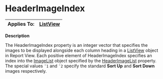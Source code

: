 




<h1 class="heading"><span class="name">HeaderImageIndex</span></h1>

| Applies To: | [ListView](../a-z/listview.md) |
| --- | ---  |


**Description**


The HeaderImageIndex property is an integer vector that specifies the images to be displayed alongside each column heading in a [ListView](../a-z/listview.md) object in Report View. Each positive element of HeaderImageIndex specifies an index into the [ImageList](../a-z/imagelist.md) object specified by the [HeaderImageList](../a-z/headerimagelist.md) property. The special values `¯1` and `¯2` specify the standard **Sort Up** and **Sort Down** images respectively.



